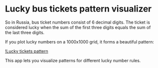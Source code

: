 # Lucky bus tickets pattern visualizer

So in Russia, bus ticket numbers consist of 6 decimal digits. The ticket is considered lucky when the sum of the first three digits equals the sum of the last three digits.

If you plot lucky numbers on a 1000x1000 grid, it forms a beautiful pattern:

[!Lucky tickets pattern](public/example.png)

This app lets you visualize patterns for different lucky number rules.